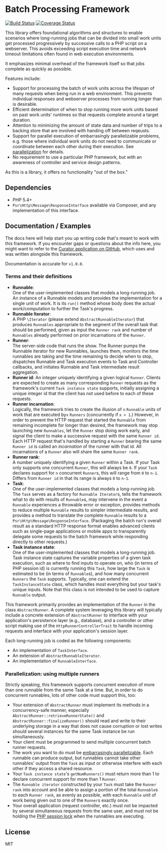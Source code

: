 <h1>Batch Processing Framework</h1>

[![Build Status](https://travis-ci.org/mbaynton/batch-framework.svg?branch=master)](https://travis-ci.org/mbaynton/batch-framework)
[![Coverage Status](https://coveralls.io/repos/github/mbaynton/batch-framework/badge.svg?branch=master)](https://coveralls.io/github/mbaynton/batch-framework?branch=master)

This library offers foundational algorithms and structures to enable scenarios
where long-running jobs that can be divided into small work units get processed
progressively by successive calls to a PHP script on a webserver. This avoids
exceeding script execution time and network timeout limitations often found in 
web execution environments.

It emphasizes minimal overhead of the framework itself so that jobs
complete as quickly as possible.

Features include:
 * Support for processing the batch of work units across the lifespan of many
   requests when being run in a web environment. This prevents individual
   responses and webserver processes from running longer than is desirable.
 * Efficient determination of when to stop running more work units based on
   past work units' runtimes so that requests complete around a target
   duration.
 * Attention to minimizing the amount of state data and number of trips to a
   backing store that are involved with handing off between reqeusts.
 * Support for parallel execution of embarrasingly parallelizable problems, e.g.
   those where individual work units do not need to communicate or coordinate
   between each other during their execution. See
   [parallelization](#parallelization:-using-multiple-runners) for details.
 * No requirement to use a particular PHP framework, but with an awareness of
   controller and service design patterns.

As this is a library, it offers no functionality "out of the box."

## Dependencies
 * PHP 5.4+
 * `Psr\Http\Message\ResponseInterface` available via Composer, and any 
   implementation of this interface.
   
## Documentation / Examples
The docs here will help start you up writing code that's meant to work with this
framework. If you encounter gaps or questions about the info here, you might want to
refer to the [Curator application on GitHub](http://github.com/curator-wik/curator),
which uses and was written alongside this framework.

Documentation is accurate for `v1.0.0`.

### Terms and their definitions
  * **Runnable**:  
    One of the user-implemented classes that models a long-running job. An instance of a Runnable
    models and provides the implementation for a single unit of work. It is its `run()`
    method whose body does the actual work/computation to further the Task's progress.
  * **Runnable Iterator**:  
    A PHP `\Iterator` (please extend `AbstractRunnableIterator`) that produces `Runnables`
    appropriate to the segment of the overall task that should be performed, given as
    input the `Runner rank` and number of `Runnables` already performed on prior
    incarnations of the `Runner`.    
  * **Runner**:  
    The server-side code that runs the show. The Runner pumps the Runnable iterator for
    new Runnables, launches
    them, monitors the time runnables are taking and the time remaining to decide when
    to stop, dispatches Runnable and Task execution events to Task and Controller
    callbacks, and initiates Runnable and Task intermediate result aggregation.
  * **Runner id**:
    An integer uniquely identifying a given logical `Runner`.
    Clients are expected to create as many corresponding `Runner` requests
    as the framework's current `Task instance state` supports, initially assigning
    a unique integer id that the client has not used before to each of these requests. 
  * **Runner incarnation**:  
    Logically, the framework tries to create the illusion of `n` `Runnable` units of
    work that are executed by`x` `Runners` (concurrently if `x > 1`.) However, in order
    to prevent the HTTP request that started the `Runnable` from remaining incomplete
    for longer than desired, the framework may stop launching new `Runnables`, let
    the `Runner` stop doing work early, and signal the client to make a successive
    request with the same `Runner id`. Each HTTP request that's handled by starting a
    `Runner` bearing the same `Runner id` is called an *incarnation* of the runner with
    that id. All incarnations of a `Runner` also will share the same `Runner rank`.
  * **Runner rank**:  
    A number uniquely identifying a given `Runner` within a Task. If your Task only
    supports one concurrent `Runner`, this will always be `0`. If your `Task` declares
    support for `n` concurrent `Runner`s, this will range from `0` to `n-1`. Differs
    from `Runner id` in that its range is always `0` to `n-1`.
  * **Task**:  
    One of the user-implemented classes that models a long-running job. The `Task`
    serves as a factory for `Runnable Iterator`s, tells the framework what to do
    with results of `Runnable`s, may intervene in the event a `Runnable` experiences
    a throwable error or exception, provides methods to reduce multiple `Runnable` results
    to simpler intermediate results, and provides a method to translate
    the complete `Runnable` results to a `Psr\Http\Message\ResponseInterface`. (Packaging
    the batch run's overall result as a standard HTTP response format enables advanced
    clients such as single-page applications or mobile apps to transparently delegate
    some requests to the batch framework while responding directly to other requests.)
  * **Task instance state**:  
    One of the user-implemented classes that models a long-running job. Task instance
    state captures the variable properties of a given task execution, such as where to
    find inputs to operate on, who (in terms of PHP session id) is currently running
    this `Task`, how large the `Task` is estimated to be (in terms of `Runnable`s), and
    how many concurrent `Runners` the `Task` supports. Typically, one can extend the
    `TaskInstanceState` class, which handles most everything but your task's unique inputs.
    Note that this class is not intended to be used to capture `Runnable` output.
  
This framework primarily provides an implementation of the `Runner` in the class `AbstractRunner`.
A complete system leveraging this library will typically include a concrete extension 
of `AbstractRunner` to interface with your application's persistence layer (e.g.,
database), and a controller or other script making use of the `HttpRunnerControllerTrait`
to  handle incoming requests and interface with your application's session layer.

Each long-running job is coded as the following components:
  - An implementation of `TaskInterface`.
  - An extension of `AbstractRunnableIterator`.
  - An implementation of `RunnableInterface`.

### Parallelization: using multiple runners
Strictly speaking, this framework supports concurrent execution of more than one runnable
from the same Task at a time. But, in order to do concurrent runnables, lots of other
code must support this, too:
  * Your extension of `AbstractRunner` must implement its methods in a concurrency-safe
    manner, especially `AbstractRunner::retrieveRunnerState()` and
    `AbstractRunner::finalizeRunner()` should read and write to their underlying storage
    in a way that does not cause corruption or lost writes should several instances
    for the same Task instance be run simultaneously.
  * Your client must be programmed to send multiple concurrent batch runner requests.
  * The work you want to do must be [embarrasingly parallelizable](https://en.wikipedia.org/wiki/Embarrassingly_parallel).
    Each runnable can produce output, but runnables cannot take other runnables' output
    from the `Task` as input or otherwise interfere with each other if they access
    a shared resource.
  * Your `Task instance state`'s `getNumRunners()` must return more than 1 to declare
    concurrent support for more than 1 `Runner`.
  * The `Runnable iterator` constructed by your `Task` must take the `Runner rank` into
    account and be able to assign a portion of the total `Runnable`s to each `Runner rank`,
    as evenly as possible, with each `Runnable` unit of work being given out to one of the
    `Runner`s exactly once.
  * Your overall application (request controller, etc.) must not be impacted by several
    simultaneous requests from the same user, and must not be holding the [PHP session lock](http://php.net/manual/en/function.session-write-close.php)
    when the runnables are executing.
    

## License
MIT
